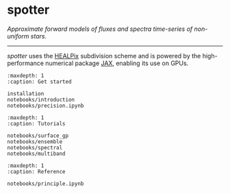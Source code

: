 # spotter

*Approximate forward models of fluxes and spectra time-series of non-uniform stars.*

---


*spotter* uses the [HEALPix](https://healpix.sourceforge.io/) subdivision scheme and is powered by the high-performance numerical package [JAX](https://jax.readthedocs.io/en/latest/notebooks/quickstart.html), enabling its use on GPUs.

```{toctree}
:maxdepth: 1
:caption: Get started

installation
notebooks/introduction
notebooks/precision.ipynb
```

```{toctree}
:maxdepth: 1
:caption: Tutorials

notebooks/surface_gp
notebooks/ensemble
notebooks/spectral
notebooks/multiband

```

```{toctree}
:maxdepth: 1
:caption: Reference

notebooks/principle.ipynb

```